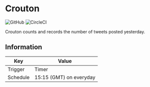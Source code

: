 # Crouton

![GitHub](https://img.shields.io/github/license/Knockru/Crouton.svg?style=flat-square)
![CircleCI](https://img.shields.io/circleci/build/github/Knockru/Crouton.svg?style=flat-square)

Crouton counts and records the number of tweets posted yesterday.

## Information

| Key      | Value                   |
| -------- | ----------------------- |
| Trigger  | Timer                   |
| Schedule | 15:15 (GMT) on everyday |

